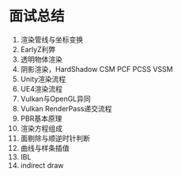 # 面试总结

1. 渲染管线与坐标变换
2. EarlyZ利弊
3. 透明物体渲染
4. 阴影渲染，HardShadow CSM PCF PCSS VSSM
5. Unity渲染流程
6. UE4渲染流程
7. Vulkan与OpenGL异同
8. Vulkan RenderPass递交流程
9. PBR基本原理
10. 渲染方程组成
11. 面剔除与顺逆时针判断
12. 曲线与样条插值
13. IBL
14. indirect draw